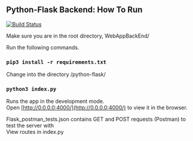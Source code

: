 ## Python-Flask Backend: How To Run
[![Build Status](https://travis-ci.com/kramsey458/WebAppBackEnd.svg?branch=vertical-prototype)](https://travis-ci.com/kramsey458/WebAppBackEnd)

Make sure you are in the root directory, WebAppBackEnd/  

Run the following commands.
### `pip3 install -r requirements.txt`
Change into the directory /python-flask/
### `python3 index.py`
Runs the app in the development mode.<br>
Open [http://0.0.0.0:4000/](http://0.0.0.0:4000/) to view it in the browser. 

Flask_postman_tests.json contains GET and POST requests (Postman) to test the server with  
View routes in index.py
